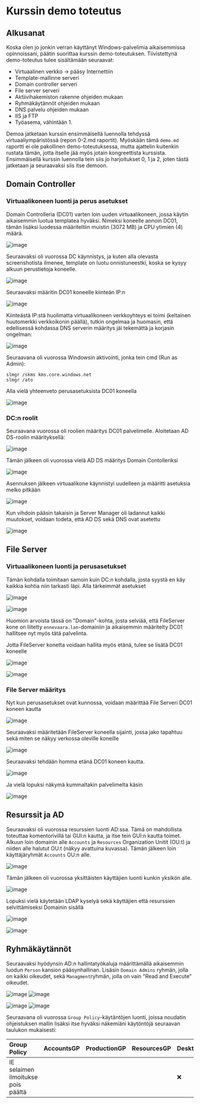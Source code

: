 # Kurssin demo toteutus

## Alkusanat

Koska olen jo jonkin verran käyttänyt Windows-palvelimia aikaisemmissa opinnoissani, päätin suorittaa kurssin demo-toteutuksen. Tiivistettynä demo-toteutus tulee sisältämään seuraavat:

* Virtuaalinen verkko -> pääsy Internettiin
* Template-mallinne serveri
* Domain controller serveri
* File server serveri
* Aktiivihakemiston rakenne ohjeiden mukaan
* Ryhmäkäytännöt ohjeiden mukaan
* DNS palvelu ohjeiden mukaan
* IIS ja FTP
* Työasema, vähintään 1.

Demoa jatketaan kurssin ensimmäisellä luennolla tehdyssä virtuaaliympäristössä (repon 0-2.md raportit). Myöskään tämä `demo.md` raportti ei ole pakollinen demo-toteutuksessa, mutta ajattelin kuitenkin rustata tämän, jotta itselle jää myös jotain kongreettista kurssista. Ensimmäisellä kurssin luennolla tein siis jo harjoitukset 0, 1 ja 2, joten tästä jatketaan ja seuraavaksi siis itse demoon.

## Domain Controller

### Virtuaalikoneen luonti ja perus asetukset

Domain Controlleria (DC01) varten loin uuden virtuaalikoneen, jossa käytin aikaisemmin luotua templatea hyväksi. Nimeksi koneelle annoin DC01, tämän lisäksi luodessa määriteltiin muistin (3072 MB) ja CPU ytimien (4) määrä.

![image](https://github.com/user-attachments/assets/a920c603-61ee-41fe-b5c3-eddca1fdef5b)

Seuraavaksi oli vuorossa DC käynnistys, ja kuten alla olevasta screenshotista ilmenee, template on luotu onnistuneestki, koska se kysyy alkuun perustietoja koneelle.

![image](https://github.com/user-attachments/assets/abdf06f7-1d88-4b7c-b5dd-351f5f6008e1)

Seuraavaksi määritin DC01 koneelle kiinteän IP:n

![image](https://github.com/user-attachments/assets/9aefa619-af1e-49ed-a50e-dafae2c1f9de)

Kiinteästä IP:stä huolimatta virtuaalikoneen verkkoyhteys ei toimi (keltainen huutomerkki verkkoikonin päällä), tutkin ongelmaa ja huomasin, että edellisessä kohdassa DNS serverin määritys jäi tekemättä ja korjasin ongelman:

![image](https://github.com/user-attachments/assets/35af40e4-3515-4486-8dc7-e37b19dd7e42)

Seuraavana oli vuorossa Windowsin aktivointi, jonka tein cmd (Run as Admin):
```
slmgr /skms kms.core.windows.net
slmgr /ato
```

Alla vielä yhteenveto perusasetuksista DC01 koneella

![image](https://github.com/user-attachments/assets/a3900e8a-e7e7-453b-ab91-4b510659439c)


### DC:n roolit

Seuraavana vuorossa oli roolien määritys DC01 palvelimelle. Aloitetaan AD DS-roolin määrityksellä:

![image](https://github.com/user-attachments/assets/c444ab36-38b8-40ba-952e-49934cc96256)

Tämän jälkeen oli vuorossa vielä AD DS määritys Domain Contolleriksi

![image](https://github.com/user-attachments/assets/11478065-f089-4f6a-84cf-ae1f4df82db5)

Asennuksen jälkeen virtuaalikone käynnistyi uudelleen ja määritti asetuksia melko pitkään

![image](https://github.com/user-attachments/assets/ddfcf3e5-ba96-4786-a1b7-6e03239eba79)

Kun vihdoin pääsin takaisin ja Server Manager oli ladannut kaikki muutokset, voidaan todeta, että AD DS sekä DNS ovat asetettu

![image](https://github.com/user-attachments/assets/43ab49fb-3fac-4f36-a644-d9f65b36acad)

## File Server

### Virtuaalikoneen luonti ja perusasetukset

Tämän kohdalla toimitaan samoin kuin DC:n kohdalla, josta syystä en käy kaikkia kohtia niin tarkasti läpi. Alla tärkeimmät asetukset

![image](https://github.com/user-attachments/assets/df2fd92a-7ff2-4f23-8780-15d4b6d3f809)

![image](https://github.com/user-attachments/assets/94b03db1-0415-459a-a5a3-6ad73c881177)

Huomion arvoista tässä on "Domain"-kohta, josta selviää, että FileServer kone on liitetty `ennevaara.lan`-domainiin ja aikaisemmin määritelty DC01 hallitsee nyt myös tätä palvelinta.

Jotta FileServer konetta voidaan hallita myös etänä, tulee se lisätä DC01 koneelle

![image](https://github.com/user-attachments/assets/77b51955-a3ea-4821-acb4-ba8515a62fb9)

![image](https://github.com/user-attachments/assets/e43a0912-a5b4-48e7-8635-6cfdf9440b5f)

### File Server määritys

Nyt kun perusasetukset ovat kunnossa, voidaan määrittää File Serveri DC01 koneen kautta

![image](https://github.com/user-attachments/assets/65955e97-3101-4ea2-958a-a1f80e156440)

Seuraavaksi määritetään FileServer koneella sijainti, jossa jako tapahtuu sekä miten se näkyy verkossa oleville koneille

![image](https://github.com/user-attachments/assets/b2be8c69-59fc-46b0-9658-0892d2e6c75e)

Seuraavaksi tehdään homma etänä DC01 koneen kautta.

![image](https://github.com/user-attachments/assets/f921ac5c-511e-417e-b3e7-a5f69908ea75)

Ja vielä lopuksi näkymä kummaltakin palvelimelta käsin

![image](https://github.com/user-attachments/assets/92080948-1603-48bd-b25e-bbd48c50c040)

## Resurssit ja AD

Seuraavaksi oli vuorossa resurssien luonti AD:ssa. Tämä on mahdollista toteuttaa komentorivillä tai GUI:n kautta, ja itse tein GUI:n kautta toimet. Alkuun loin domainin alle `Accounts` ja `Resources` Organization Unitit (OU:t) ja niiden alle halutut OU:t (näkyy avattuina kuvassa). Tämän jälkeen loin käyttäjäryhmät `Accounts` OU:n alle. 

![image](https://github.com/user-attachments/assets/0903a516-7950-4abf-bcfb-473abe7b291c)

Tämän jälkeen oli vuorossa yksittäisten käyttäjien luonti kunkin yksikön alle.

![image](https://github.com/user-attachments/assets/7e36a14d-274c-40a6-bf51-845da4a14adc)

Lopuksi vielä käytetään LDAP kyselyä sekä käyttäjien että resurssien selvittämiseksi Domainin sisällä

![image](https://github.com/user-attachments/assets/ea15e856-7962-4a5c-9ba7-3ec3d50ecd7f)

![image](https://github.com/user-attachments/assets/5da1ecf2-5eca-409e-8b03-5127d88bf74d)

## Ryhmäkäytännöt

Seuraavaksi hyödynsin AD:n hallintatyökaluja määrittämällä aikaisemmin luodun `Person` kansion pääsynhallinan. Lisäsin `Domain Admins` ryhmän, jolla on kaikki oikeudet, sekä `Managment`ryhmän, jolla on vain "Read and Execute" oikeudet.

![image](https://github.com/user-attachments/assets/4a41bee9-8ae0-4aa3-a0dd-b66960f95178) ![image](https://github.com/user-attachments/assets/752c4fe6-dc06-43ae-94a1-f9b1cadc1f4d)


![image](https://github.com/user-attachments/assets/ce8aa1ce-89ad-4edc-b94d-dee00df42758) ![image](https://github.com/user-attachments/assets/6c7fa1ee-4320-49e3-af02-a8aedff010ed)


Seuraavana oli vuorossa `Group Policy`-käytäntöjen luonti, joissa noudatin ohjeistuksen mallin lisäksi itse hyväksi näkemiäni käytöntöjä seuraavan taulukon mukaisesti:

| Group Policy | AccountsGP | ProductionGP | ResourcesGP | DesktopsGP | LogonPolicyGP|
| :--- | :--- | :--- | :--- | :--- | :--- | 
| IE selaimen ilmoitukse pois päältä | | | | :x: | |
